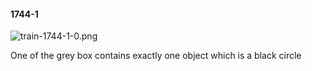 #### 1744-1
![train-1744-1-0.png](https://github.com/lil-lab/nlvr/raw/master/nlvr/train/images/12/train-1744-1-0.png "train-1744-1-0.png")

One of the grey box contains exactly one object which is a black circle